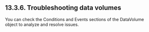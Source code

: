 ## 13.3.6. Troubleshooting data volumes

You can check the Conditions and Events sections of the DataVolume object to analyze and resolve issues.

